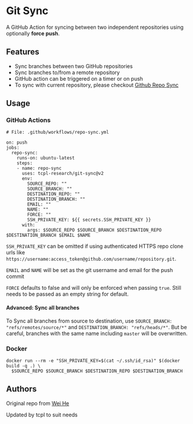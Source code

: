 # Git Sync

A GitHub Action for syncing between two independent repositories using  optionally **force push**. 


## Features
 * Sync branches between two GitHub repositories
 * Sync branches to/from a remote repository
 * GitHub action can be triggered on a timer or on push
 * To sync with current repository, please checkout [Github Repo Sync](https://github.com/marketplace/actions/github-repo-sync)


## Usage

### GitHub Actions
```
# File: .github/workflows/repo-sync.yml

on: push
jobs:
  repo-sync:
    runs-on: ubuntu-latest
    steps:
    - name: repo-sync
      uses: tcpl-research/git-sync@v2
      env:
        SOURCE_REPO: ""
        SOURCE_BRANCH: ""
        DESTINATION_REPO: ""
        DESTINATION_BRANCH: ""
        EMAIL: ""
        NAME: ""
        FORCE: ""
        SSH_PRIVATE_KEY: ${{ secrets.SSH_PRIVATE_KEY }}
      with:
        args: $SOURCE_REPO $SOURCE_BRANCH $DESTINATION_REPO $DESTINATION_BRANCH $EMAIL $NAME
```
`SSH_PRIVATE_KEY` can be omitted if using authenticated HTTPS repo clone urls like `https://username:access_token@github.com/username/repository.git`.

`EMAIL` and `NAME` will be set as the git username and email for the push commit

`FORCE` defaults to false and will only be enforced when passing `true`. Still needs to be passed as an empty string for default.

#### Advanced: Sync all branches

To Sync all branches from source to destination, use `SOURCE_BRANCH: "refs/remotes/source/*"` and `DESTINATION_BRANCH: "refs/heads/*"`. But be careful, branches with the same name including `master` will be overwritten.

### Docker
```
docker run --rm -e "SSH_PRIVATE_KEY=$(cat ~/.ssh/id_rsa)" $(docker build -q .) \
  $SOURCE_REPO $SOURCE_BRANCH $DESTINATION_REPO $DESTINATION_BRANCH
```

## Authors

Original repo from [Wei He](https://github.com/wei/git-sync)

Updated by tcpl to suit needs

